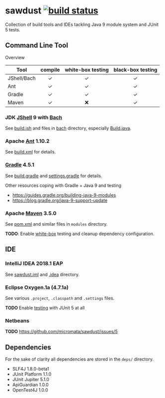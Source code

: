 # sawdust [![build status](https://travis-ci.org/micromata/sawdust.svg?branch=master)](https://travis-ci.org/micromata/sawdust)
Collection of build tools and IDEs tackling Java 9 module system and JUnit 5 tests.

## Command Line Tool

Overview

| Tool        | compile | white-box testing  | black-box testing   |
|-------------|:-------:|:------------------:|:-------------------:|
| JShell/Bach |    ✓    |         ✓         |         ✓         |
| Ant         |    ✓    |         ✓         |         ✓         |
| Gradle      |    ✓    |         ✓         |         ✓         |
| Maven       |    ✓    |         ❌         |         ✓         |

### JDK [JShell] 9 with [Bach]

See [build.jsh](./build.jsh) and files in [bach](./bach) directory, especially [Build.java](./bach/Build.java).

### Apache [Ant] 1.10.2

See [build.xml](./build.xml) for details.

### [Gradle] 4.5.1

See [build.gradle](./build.gradle) and [settings.gradle](./settings.gradle) for details.

Other resources coping with Gradle + Java 9 and testing
- https://guides.gradle.org/building-java-9-modules
- https://blog.gradle.org/java-9-support-update

### Apache [Maven] 3.5.0

See [pom.xml](./pom.xml) and similar files in `modules` directory.

**TODO**: Enable [white-box](https://github.com/micromata/sawdust/issues/7) testing and cleanup dependency configuration.

## IDE

### IntelliJ IDEA 2018.1 EAP

See [sawdust.iml](sawdust.iml) and [.idea](./.idea) directory.

### Eclipse Oxygen.1a (4.7.1a)

See various `.project`, `.classpath` and `.settings` files.

**TODO** Enable [testing](https://github.com/micromata/sawdust/issues/4) with JUnit 5 at all

### Netbeans

**TODO** https://github.com/micromata/sawdust/issues/5

## Dependencies

For the sake of clarity all dependencies are stored in the `deps/` directory.

- SLF4J 1.8.0-beta1
- JUnit Platform 1.1.0
- JUnit Jupiter 5.1.0
- ApiGuardian 1.0.0
- OpenTest4J 1.0.0

[Bach]: https://github.com/sormuras/bach
[JShell]: https://docs.oracle.com/javase/9/jshell/introduction-jshell.htm#JSHEL-GUID-630F27C8-1195-4989-9F6B-2C51D46F52C8
[Ant]: https://ant.apache.org
[Gradle]: https://gradle.org
[Maven]: https://maven.apache.org
